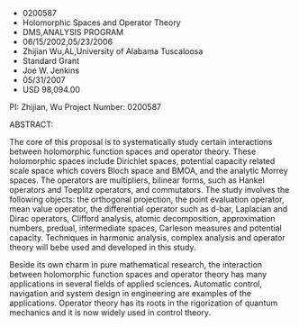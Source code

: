 
* 0200587
* Holomorphic Spaces and Operator Theory
* DMS,ANALYSIS PROGRAM
* 06/15/2002,05/23/2006
* Zhijian Wu,AL,University of Alabama Tuscaloosa
* Standard Grant
* Joe W. Jenkins
* 05/31/2007
* USD 98,094.00

PI: Zhijian, Wu Project Number: 0200587

ABSTRACT:

The core of this proposal is to systematically study certain interactions
between holomorphic function spaces and operator theory. These holomorphic
spaces include Dirichlet spaces, potential capacity related scale space which
covers Bloch space and BMOA, and the analytic Morrey spaces. The operators are
multipliers, bilinear forms, such as Hankel operators and Toeplitz operators,
and commutators. The study involves the following objects: the orthogonal
projection, the point evaluation operator, mean value operator, the differential
operator such as d-bar, Laplacian and Dirac operators, Clifford analysis, atomic
decomposition, approximation numbers, predual, intermediate spaces, Carleson
measures and potential capacity. Techniques in harmonic analysis, complex
analysis and operator theory will bebe used and developed in this study.

Beside its own charm in pure mathematical research, the interaction between
holomorphic function spaces and operator theory has many applications in several
fields of applied sciences. Automatic control, navigation and system design in
engineering are examples of the applications. Operator theory has its roots in
the rigorization of quantum mechanics and it is now widely used in control
theory.


